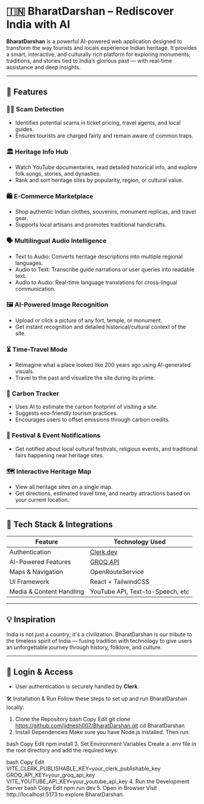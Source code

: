# 🇮🇳 BharatDarshan – Rediscover India with AI

**BharatDarshan** is a powerful AI-powered web application designed to transform the way tourists and locals experience Indian heritage. It provides a smart, interactive, and culturally rich platform for exploring monuments, traditions, and stories tied to India’s glorious past — with real-time assistance and deep insights.

---

## 🚀 Features

### 🕵️‍♂️ Scam Detection
- Identifies potential scams in ticket pricing, travel agents, and local guides.
- Ensures tourists are charged fairly and remain aware of common traps.

### 🏛️ Heritage Info Hub
- Watch YouTube documentaries, read detailed historical info, and explore folk songs, stories, and dynasties.
- Rank and sort heritage sites by popularity, region, or cultural value.

### 🛍️ E-Commerce Marketplace
- Shop authentic Indian clothes, souvenirs, monument replicas, and travel gear.
- Supports local artisans and promotes traditional handicrafts.

### 🗣️ Multilingual Audio Intelligence
- Text to Audio: Converts heritage descriptions into multiple regional languages.
- Audio to Text: Transcribe guide narrations or user queries into readable text.
- Audio to Audio: Real-time language translations for cross-lingual communication.

### 🖼️ AI-Powered Image Recognition
- Upload or click a picture of any fort, temple, or monument.
- Get instant recognition and detailed historical/cultural context of the site.

### ⏳ Time-Travel Mode
- Reimagine what a place looked like 200 years ago using AI-generated visuals.
- Travel to the past and visualize the site during its prime.

### 🌱 Carbon Tracker
- Uses AI to estimate the carbon footprint of visiting a site.
- Suggests eco-friendly tourism practices.
- Encourages users to offset emissions through carbon credits.

### 📆 Festival & Event Notifications
- Get notified about local cultural festivals, religious events, and traditional fairs happening near heritage sites.

### 🗺️ Interactive Heritage Map
- View all heritage sites on a single map.
- Get directions, estimated travel time, and nearby attractions based on your current location.

---

## 🧠 Tech Stack & Integrations

| Feature                  | Technology Used        |
|--------------------------|------------------------|
| Authentication           | [Clerk.dev](https://clerk.dev) |
| AI-Powered Features      | [GROQ API](https://groq.com)   |
| Maps & Navigation        | OpenRouteService |
| UI Framework             | React + TailwindCSS     |
| Media & Content Handling | YouTube API, Text-to-Speech, etc |

---

## 💡 Inspiration

India is not just a country; it's a civilization. BharatDarshan is our tribute to the timeless spirit of India — fusing tradition with technology to give users an unforgettable journey through history, folklore, and culture.

---

## 🔐 Login & Access

- User authentication is securely handled by **Clerk**.


🛠️ Installation & Run
Follow these steps to set up and run BharatDarshan locally:

1. Clone the Repository
bash
Copy
Edit
git clone https://github.com/jidnesh007/BharatDarshan.git
cd BharatDarshan
2. Install Dependencies
Make sure you have Node.js installed. Then run:

bash
Copy
Edit
npm install
3. Set Environment Variables
Create a .env file in the root directory and add the required keys:

bash
Copy
Edit
VITE_CLERK_PUBLISHABLE_KEY=your_clerk_publishable_key
GROQ_API_KEY=your_groq_api_key
VITE_YOUTUBE_API_KEY=your_youtube_api_key
4. Run the Development Server
bash
Copy
Edit
npm run dev
5. Open in Browser
Visit http://localhost:5173 to explore BharatDarshan.
